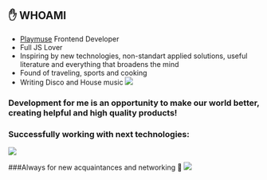 ## :hand: WHOAMI

- [Playmuse](https://playmuse.org) Frontend Developer
- Full JS Lover
- Inspiring by new technologies, non-standart applied solutions, useful literature and everything that broadens the mind
- Found of traveling, sports and cooking
- Writing Disco and House music [<img src="https://img.shields.io/badge/Check my stuff!-FF3300?style=flat&logo=SoundCloud&logoColor=white"/>](https://soundcloud.com/sun_rhythms)

### Development for me is an opportunity to make our world better, creating helpful and high quality products!

### Successfully working with next technologies:

<img src="https://img.shields.io/badge/HTML5-E34F26?style=for-the-badge&logo=HTML5&logoColor=white"/>


###Always for new acquaintances and networking 👋
<img src="https://img.shields.io/badge/HTML5-E34F26?style=for-the-badge&logo=HTML5&logoColor=white"/>
